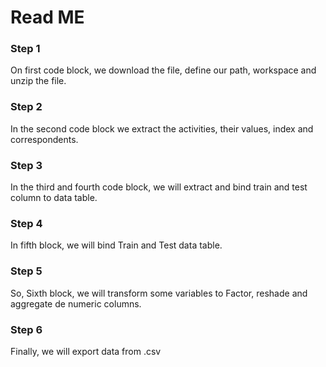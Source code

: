 # Read ME


### Step 1

On first code block, we download the file, define our path, workspace and unzip the file.


### Step 2

In the second code block we extract the activities, their values, index and correspondents.


### Step 3

In the third and fourth code block, we will extract and bind train and test column to data table.

### Step 4

In fifth block, we will bind Train and Test data table.


### Step 5

So, Sixth block, we will transform some variables to Factor, reshade and aggregate de numeric columns.

### Step 6

Finally, we will export data from .csv